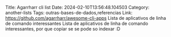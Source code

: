 Title: Agarrharr cli list
Date: 2024-02-10T13:56:48.104503
Category: another-lists
Tags: outras-bases-de-dados,referencias
Link: https://github.com/agarrharr/awesome-cli-apps
Lista de aplicativos de linha de comando interessantes
Lista de aplicativos de linha de comando interessantes, por que copiar se se pode so indexar :D
